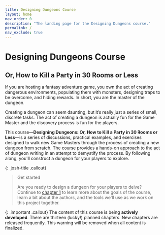 ```yaml
---
title: Designing Dungeons Course
layout: home
nav_order: 0
description: "The landing page for the Designing Dungeons course."
permalink: /
nav_exclude: true
---
```


# Designing Dungeons Course

## Or, How to Kill a Party in 30 Rooms or Less

If you are hosting a fantasy adventure game, you own the act of creating dangerous environments, populating them with monsters, designing traps to be overcome, and hiding rewards. In short, you are the master of the dungeon. 

Creating a dungeon can seem daunting, but it’s really just a series of small, discrete tasks. The act of creating a dungeon is actually fun for the Game Master and the discovery process is fun for the players. 

This course&mdash;**Designing Dungeons: Or, How to Kill a Party in 30 Rooms or Less**&mdash;is a series of discussions, practical examples, and exercises designed to walk new Game Masters through the process of creating a new dungeon from scratch. The course provides a hands-on approach to the act of dungeon writing in an attempt to demystify the process. By following along, you'll construct a dungeon for your players to explore. 

{: .josh-title .callout}
> Get started
> 
> Are you ready to design a dungeon for your players to delve? Continue to [chapter 1]({{site.baseurl}}/docs/chapter1/) to learn more about the goals of the course, learn a bit about the authors, and the tools we'll use as we work on this project together.

{: .important .callout}
The content of this course is being **actively developed**. There are thirteen (lucky!) planned chapters. New chapters are released frequently. This warning will be removed when all content is finalized. 